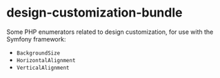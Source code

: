 # design-customization-bundle
Some PHP enumerators related to design customization, for use with the Symfony framework:
* `BackgroundSize`
* `HorizontalAlignment`
* `VerticalAlignment`
